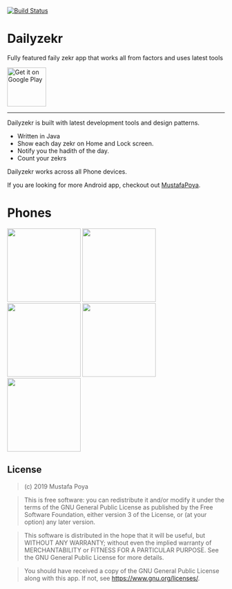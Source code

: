 [![Build Status](https://app.travis-ci.com/mustafapoya/dailyzekr.svg?branch=master)](https://app.travis-ci.com/mustafapoya/dailyzekr)

# Dailyzekr
Fully featured faily zekr app that works all from factors and uses latest tools

<a href='https://play.google.com/store/apps/details?id=com.ellia.dailyzekr'>
<img alt='Get it on Google Play' src='https://play.google.com/intl/en_us/badges/images/generic/en_badge_web_generic.png' height=90px/>
</a>

* * *
Dailyzekr is built with latest development tools and design patterns.
- Written in Java
- Show each day zekr on Home and Lock screen.
- Notify you the hadith of the day.
- Count your zekrs

Dailyzekr works across all Phone devices.

If you are looking for more Android app, checkout out [MustafaPoya](https://github.com/mustafapoya).

# Phones

<p float="left">
  <img src="https://play-lh.googleusercontent.com/yc_ZBPsl-x1FUlEyvPe2FFquSzlaohrQaWSprjYd5JwzJh2ZAF_V-awTLcpcWeP18Ukr=w2560-h1440-rw" width="170" />
  <img src="https://play-lh.googleusercontent.com/6pJZZHQOb_nGgSfpO4EOhotEH8w5oHOc1tRzLx8Ip9ZsG_R-BEfWe145VcbJHzx_ircB=w2560-h1440-rw" width="170" /> 
  <img src="https://play-lh.googleusercontent.com/WYpT6JDzCOWrXxwy1ZUl5grT1bna0-36xV3Gc01RAXSv4jmGGunmdGb_CkM7GEZmF60=w2560-h1440-rw" width="170" />
  <img src="https://play-lh.googleusercontent.com/Zbmi1NVNmq_cFtpp93rLgZoeaDlOf4SjksdTK5XBm8RMlIKL_joNyNSSbW4s12yqj-Qy=w2560-h1440-rw" width="170" />
  <img src="https://play-lh.googleusercontent.com/pD6Qsne121_Y1tXzIfRHoiB6navZ4gB8vzYAkW5zQBBUbWGk3LUmlObZCVnybswu7OYj=w2560-h1440-rw" width="170" />
</p>

## License

>(c) 2019 Mustafa Poya

>This is free software: you can redistribute it and/or modify it under the terms of the GNU General Public License as published by the Free Software Foundation, either version 3 of the License, or (at your option) any later version. 

>This software is distributed in the hope that it will be useful, but WITHOUT ANY WARRANTY; without even the implied warranty of MERCHANTABILITY or FITNESS FOR A PARTICULAR PURPOSE. See the GNU General Public License for more details. 

>You should have received a copy of the GNU General Public License along with this app. If not, see <https://www.gnu.org/licenses/>.